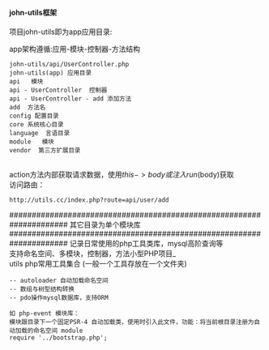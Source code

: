 
#### john-utils框架 

项目john-utils即为app应用目录:  

app架构遵循:应用-模块-控制器-方法结构
```
john-utils/api/UserController.php  
john-utils(app) 应用目录  
api   模块      
api - UserController  控制器    
api - UserController - add 添加方法
add  方法名
config 配置目录
core 系统核心目录
language  言语目录
module   模块
vendor  第三方扩展目录
```
  
## 
action方法内部获取请求数据，使用$this->body或注入run($body)获取  
访问路由：  
```
http://utils.cc/index.php?route=api/user/add  
```

#####################################################################
                             其它目录为单个模块库            
#####################################################################
记录日常使用的php工具类库，mysql高阶查询等  
支持命名空间、多模块，控制器，方法小型PHP项目_  
utils php常用工具集合 (一般一个工具存放在一个文件夹)

```
-- autoloader 自动加载命名空间  
-- 数组与树型结构转换  
-- pdo操作mysql数据库，支持ORM  
```  

```$xslt
如 php-event 模块库：
模块跟目录下一个固定PSR-4 自动加载类，使用时引入此文件，功能：将当前根目录注册为自动加载的命名空间 module
require '../bootstrap.php';
```


